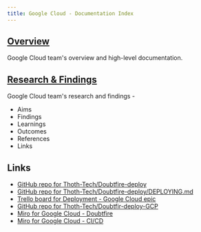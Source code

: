 ```yaml
---
title: Google Cloud - Documentation Index
---
```


## [Overview](/products/ontrack/documentation/deployment/overview)

Google Cloud team's overview and high-level documentation.

## [Research & Findings](/products/ontrack/documentation/deployment/google-cloud/google-cloud-research)

Google Cloud team's research and findings -

- Aims
- Findings
- Learnings
- Outcomes
- References
- Links

## Links

- [GitHub repo for Thoth-Tech/Doubtfire-deploy](https://github.com/thoth-tech/doubtfire-deploy)
- [GitHub repo for Thoth-Tech/Doubtfire-deploy/DEPLOYING.md](https://github.com/thoth-tech/doubtfire-deploy/blob/main/DEPLOYING.md)
- [Trello board for Deployment - Google Cloud epic](https://trello.com/b/dI1yx9A1/deployment)
- [GitHub repo for Thoth-Tech/Doubtfir-deploy-GCP](https://github.com/thoth-tech/doubtfire-deploy-GCP)
- [Miro for Google Cloud - Doubtfire](https://miro.com/app/board/uXjVO0h8ZSE=/?share_link_id=62396987373)
- [Miro for Google Cloud - CI/CD](https://miro.com/app/board/uXjVO64xoQw=/?share_link_id=57734801709)
